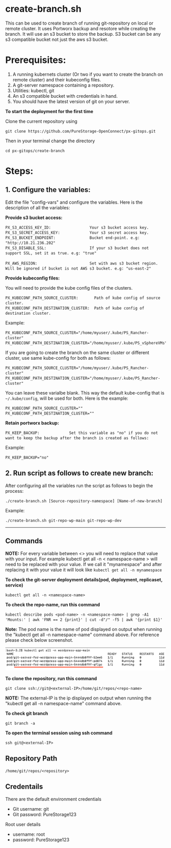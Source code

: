 # create-branch.sh

This can be used to create branch of running git-repository on local or remote cluster. It uses Portworx backup and resotore while creating the branch. It will use an s3 bucket to store the backup. S3 bucket can be any s3 compatible bucket not just the aws s3 bucket.

# Prerequisites:
  1. A running kubernets cluster (Or two if you want to create the branch on remote cluster) and their kubeconfig files.
  2. A git-server namespace containing a repository.
  3. Utilities: kubectl, git
  4. An s3 compatible bucket with credentials in hand.
  5. You should have the latest version of git on your server.

**To start the deployment for the first time**

Clone the current repository using

    git clone https://github.com/PureStorage-OpenConnect/px-gitops.git

Then in your terminal change the directory

    cd px-gitops/create-branch

# Steps:

## 1. Configure the variables:

Edit the file "config-vars" and configure the variables. Here is the description of all the variables:

**Provide s3 bucket access:**

    PX_S3_ACCESS_KEY_ID:                 Your s3 bucket access key.
    PX_S3_SECRET_ACCESS_KEY:             Your s3 secret access key.
    PX_S3_BUCKET_ENDPOINT:               Bucket end-point. e.g: "http://10.21.236.202"
    PX_S3_DISABLE_SSL:                   If your s3 bucket does not support SSL, set it as true. e.g: "true"

    PX_AWS_REGION:                       Set with aws s3 bucket region. Will be ignored if bucket is not AWS s3 bucket. e.g: "us-east-2"

**Provide kubeconfig files:**

You will need to provide the kube config files of the clusters.

    PX_KUBECONF_PATH_SOURCE_CLUSTER:       Path of kube config of source cluster.
    PX_KUBECONF_PATH_DESTINATION_CLUSTER:  Path of kube config of destination cluster.

Example:

    PX_KUBECONF_PATH_SOURCE_CLUSTER="/home/myuser/.kube/PS_Rancher-cluster"
    PX_KUBECONF_PATH_DESTINATION_CLUSTER="/home/myuser/.kube/PS_vSphereVMs"

If you are going to create the branch on the same cluster or different cluster, use same kube-config for both as follows:

    PX_KUBECONF_PATH_SOURCE_CLUSTER="/home/myuser/.kube/PS_Rancher-cluster"
    PX_KUBECONF_PATH_DESTINATION_CLUSTER="/home/myuser/.kube/PS_Rancher-cluster"

You can leave these varialbe blank. This way the default kube-config that is `~/.kube/config`, will be used for both. Here is the example:

    PX_KUBECONF_PATH_SOURCE_CLUSTER=""
    PX_KUBECONF_PATH_DESTINATION_CLUSTER=""
  
**Retain portworx backup:**

    PX_KEEP_BACKUP:             Set this variable as "no" if you do not want to keep the backup after the branch is created as follows:
    
 Example:
  
    PX_KEEP_BACKUP="no"


## 2. Run script as follows to create new branch:

After configuring all the variables run the script as follows to begin the process:
  
    ./create-branch.sh [Source-repository-namespace] [Name-of-new-branch]

  Example:

    ./create-branch.sh git-repo-wp-main git-repo-wp-dev

---

## Commands

**NOTE:** For every variable between <> you will need to replace that value with your input. For example kubectl get all -n < namespace-name > will need to be replaced with your value. If we call it "mynamespace" and after replacing it with your value it will look like `kubectl get all -n mynamespace`

**To check the git-server deployment details(pod, deployment, replicaset, service)**


    kubectl get all -n <namespace-name>


**To check the repo-name, run this command**

    kubectl describe pods <pod-name> -n <namespace-name> | grep -A1 'Mounts:' | awk 'FNR == 2 {print}' | cut -d"/" -f5 | awk '{print $1}'

**Note:** The pod name is the name of pod displayed on output when running the "kubectl get all -n namespace-name" command above. For reference please check below screenshot.

![](./pod-details.png?raw=true "Title")

**To clone the repository, run this command**

    git clone ssh://git@<external-IP>/home/git/repos/<repo-name>

**NOTE:** The external-IP is the ip displayed on output when running the "kubectl get all -n namespace-name" command above.


**To check git branch**

    git branch -a

**To open the terminal session using ssh command**


    ssh git@<external-IP>


## Repository Path

```
/home/git/repos/<repository>
```

## Credentails

There are the default environment credentials

* Git username: git
* Git password: PureStorage123

Root user details

* username: root
* password: PureStorage123        
